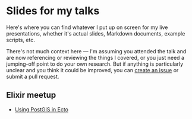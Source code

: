 # Slides for my talks

Here's where you can find whatever I put up on screen for my live presentations, whether it's actual slides, Markdown documents, example scripts, etc.

There's not much context here — I'm assuming you attended the talk and are now referencing or reviewing the things I covered, or you just need a jumping-off point to do your own research.  But if anything is particularly unclear and you think it could be improved, you can [create an issue](https://github.com/wisq/slides/issues) or submit a pull request.

## Elixir meetup

* [Using PostGIS in Ecto](postgis-ecto/)
